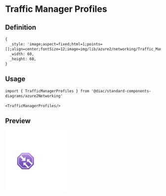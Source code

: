 # Traffic Manager Profiles

## Definition

```
{
  _style: 'image;aspect=fixed;html=1;points=[];align=center;fontSize=12;image=img/lib/azure2/networking/Traffic_Manager_Profiles.svg;strokeColor=none;',
  _width: 60,
  _height: 60,
}
```

## Usage

```
import { TrafficManagerProfiles } from '@diac/standard-components-diagrams/azure2Networking'

<TrafficManagerProfiles/>
```

## Preview

<img src="./traffic-manager-profiles.png" width="200"/>
